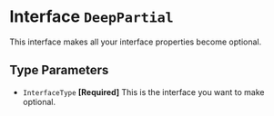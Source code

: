 # Interface `DeepPartial`

This interface makes all your interface properties become optional.

## Type Parameters
-   `InterfaceType` **[Required]** This is the interface you want to make optional.
